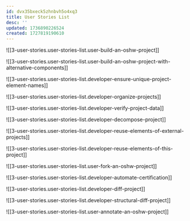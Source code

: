 ```yaml
---
id: dvx35bxeck5zhnbvh5o4xq3
title: User Stories List
desc: ''
updated: 1736890226524
created: 1727819190610
---
```


![[3-user-stories.user-stories-list.user-build-an-oshw-project]]

![[3-user-stories.user-stories-list.user-build-an-oshw-project-with-alternative-components]]

![[3-user-stories.user-stories-list.developer-ensure-unique-project-element-names]]

![[3-user-stories.user-stories-list.developer-organize-projects]]

![[3-user-stories.user-stories-list.developer-verify-project-data]]

![[3-user-stories.user-stories-list.developer-decompose-project]]

![[3-user-stories.user-stories-list.developer-reuse-elements-of-external-projects]]

![[3-user-stories.user-stories-list.developer-reuse-elements-of-this-project]]

![[3-user-stories.user-stories-list.user-fork-an-oshw-project]]

![[3-user-stories.user-stories-list.developer-automate-certification]]

![[3-user-stories.user-stories-list.developer-diff-project]]

![[3-user-stories.user-stories-list.developer-structural-diff-project]]

![[3-user-stories.user-stories-list.user-annotate-an-oshw-project]]
